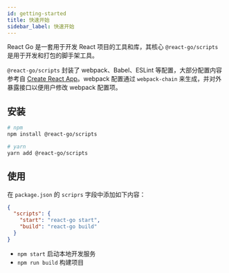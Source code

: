 ```yaml
---
id: getting-started
title: 快速开始
sidebar_label: 快速开始
---
```


React Go 是一套用于开发 React 项目的工具和库，其核心 `@react-go/scripts` 是用于开发和打包的脚手架工具。

`@react-go/scripts` 封装了 webpack、Babel、ESLint 等配置，大部分配置内容参考自 [Create React App](https://github.com/facebook/create-react-app)。webpack 配置通过 `webpack-chain` 来生成，并对外暴露接口以便用户修改 webpack 配置项。

## 安装

```bash
# npm
npm install @react-go/scripts

# yarn
yarn add @react-go/scripts
```

## 使用

在 `package.json` 的 `scriprs` 字段中添加如下内容：

```json
{
  "scripts": {
    "start": "react-go start",
    "build": "react-go build"
  }
}
```

* `npm start` 启动本地开发服务
* `npm run build` 构建项目

